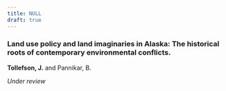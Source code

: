 ```yaml
---
title: NULL
draft: true
---
```


### Land use policy and land imaginaries in Alaska: The historical roots of contemporary environmental conflicts.

**Tollefson, J.** and Pannikar, B.

_Under review_
